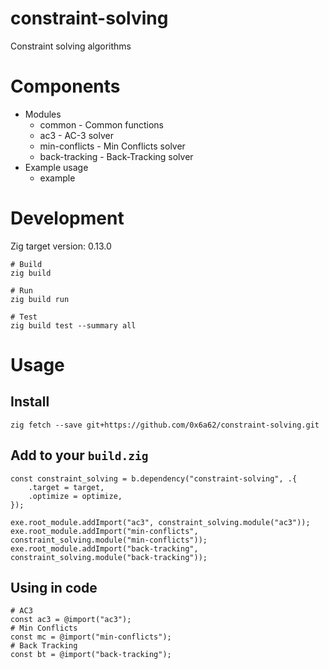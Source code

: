 # constraint-solving

Constraint solving algorithms

# Components

* Modules
  * common - Common functions
  * ac3 - AC-3 solver
  * min-conflicts - Min Conflicts solver
  * back-tracking - Back-Tracking solver
* Example usage
  * example

# Development

Zig target version: 0.13.0

```
# Build
zig build

# Run
zig build run

# Test
zig build test --summary all
```

# Usage

## Install
```
zig fetch --save git+https://github.com/0x6a62/constraint-solving.git
```

## Add to your `build.zig`
```
const constraint_solving = b.dependency("constraint-solving", .{
    .target = target,
    .optimize = optimize,
});

exe.root_module.addImport("ac3", constraint_solving.module("ac3"));
exe.root_module.addImport("min-conflicts", constraint_solving.module("min-conflicts"));
exe.root_module.addImport("back-tracking", constraint_solving.module("back-tracking"));
```

## Using in code
```
# AC3
const ac3 = @import("ac3");
# Min Conflicts
const mc = @import("min-conflicts");
# Back Tracking
const bt = @import("back-tracking");
```

